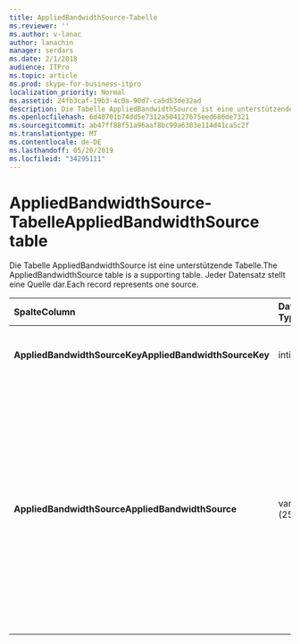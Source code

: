 ```yaml
---
title: AppliedBandwidthSource-Tabelle
ms.reviewer: ''
ms.author: v-lanac
author: lanachin
manager: serdars
ms.date: 2/1/2018
audience: ITPro
ms.topic: article
ms.prod: skype-for-business-itpro
localization_priority: Normal
ms.assetid: 24fb3caf-19b3-4c0a-90d7-ca5d53de32ad
description: Die Tabelle AppliedBandwidthSource ist eine unterstützende Tabelle. Jeder Datensatz stellt eine Quelle dar.
ms.openlocfilehash: 6d40701b74dd5e7312a504127675eed686de7321
ms.sourcegitcommit: ab47ff88f51a96aaf8bc99a6303e114d41ca5c2f
ms.translationtype: MT
ms.contentlocale: de-DE
ms.lasthandoff: 05/20/2019
ms.locfileid: "34295111"
---
```

# <a name="appliedbandwidthsource-table"></a><span data-ttu-id="34089-104">AppliedBandwidthSource-Tabelle</span><span class="sxs-lookup"><span data-stu-id="34089-104">AppliedBandwidthSource table</span></span>
 
<span data-ttu-id="34089-105">Die Tabelle AppliedBandwidthSource ist eine unterstützende Tabelle.</span><span class="sxs-lookup"><span data-stu-id="34089-105">The AppliedBandwidthSource table is a supporting table.</span></span> <span data-ttu-id="34089-106">Jeder Datensatz stellt eine Quelle dar.</span><span class="sxs-lookup"><span data-stu-id="34089-106">Each record represents one source.</span></span>
  
|<span data-ttu-id="34089-107">**Spalte**</span><span class="sxs-lookup"><span data-stu-id="34089-107">**Column**</span></span>|<span data-ttu-id="34089-108">**Datentyp**</span><span class="sxs-lookup"><span data-stu-id="34089-108">**Data Type**</span></span>|<span data-ttu-id="34089-109">**Schlüssel/Index**</span><span class="sxs-lookup"><span data-stu-id="34089-109">**Key/Index**</span></span>|<span data-ttu-id="34089-110">**Details**</span><span class="sxs-lookup"><span data-stu-id="34089-110">**Details**</span></span>|
|:-----|:-----|:-----|:-----|
|<span data-ttu-id="34089-111">**AppliedBandwidthSourceKey**</span><span class="sxs-lookup"><span data-stu-id="34089-111">**AppliedBandwidthSourceKey**</span></span> <br/> |<span data-ttu-id="34089-112">int</span><span class="sxs-lookup"><span data-stu-id="34089-112">int</span></span>  <br/> |<span data-ttu-id="34089-113">Primary</span><span class="sxs-lookup"><span data-stu-id="34089-113">Primary</span></span>  <br/> |<span data-ttu-id="34089-114">Eindeutige Nummer, die die Quelle kennzeichnet.</span><span class="sxs-lookup"><span data-stu-id="34089-114">Unique number identifying the source.</span></span>  <br/> |
|<span data-ttu-id="34089-115">**AppliedBandwidthSource**</span><span class="sxs-lookup"><span data-stu-id="34089-115">**AppliedBandwidthSource**</span></span> <br/> |<span data-ttu-id="34089-116">varchar (256)</span><span class="sxs-lookup"><span data-stu-id="34089-116">varchar(256)</span></span>  <br/> |<span data-ttu-id="34089-117">Eindeutigen</span><span class="sxs-lookup"><span data-stu-id="34089-117">Unique</span></span>  <br/> |<span data-ttu-id="34089-118">Hierbei handelt es sich um die Quelle des verhängten Bandbreitenlimits.</span><span class="sxs-lookup"><span data-stu-id="34089-118">This is the source of the bandwidth cap being imposed.</span></span> <span data-ttu-id="34089-119">Es wird beschrieben, woher die Bandbreitengrenze stammt (beispielsweise "Richtlinienserver", "Server umwandeln" oder "Modalität").</span><span class="sxs-lookup"><span data-stu-id="34089-119">It describes where the bandwidth limit is coming from (for example, "Policy Server", "TURN Server", or "Modality").</span></span>  <br/> |
   


